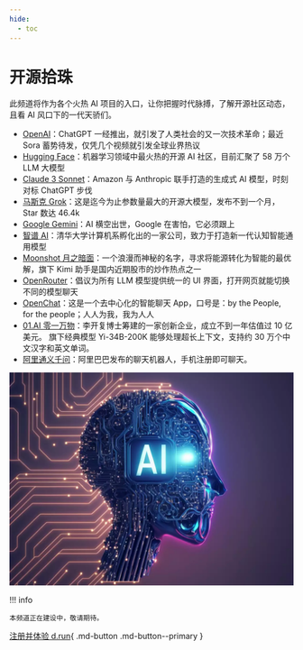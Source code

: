 ```yaml
---
hide:
  - toc
---
```


# 开源拾珠

此频道将作为各个火热 AI 项目的入口，让你把握时代脉搏，了解开源社区动态，且看 AI 风口下的一代天骄们。

- [OpenAI](./openai.md)：ChatGPT 一经推出，就引发了人类社会的又一次技术革命；最近 Sora 蓄势待发，仅凭几个视频就引发全球业界热议
- [Hugging Face](./huggingface.md)：机器学习领域中最火热的开源 AI 社区，目前汇聚了 58 万个 LLM 大模型
- [Claude 3 Sonnet](https://www.anthropic.com/news/claude-3-family)：Amazon 与 Anthropic 联手打造的生成式 AI 模型，时刻对标 ChatGPT 步伐
- [马斯克 Grok](https://github.com/xai-org/grok-1)：这是迄今为止参数量最大的开源大模型，发布不到一个月，Star 数达 46.4k
- [Google Gemini](https://gemini.google.com/)：AI 横空出世，Google 在害怕，它必须跟上
- [智谱 AI](https://www.zhipuai.cn/)：清华大学计算机系孵化出的一家公司，致力于打造新一代认知智能通用模型
- [Moonshot 月之暗面](https://www.moonshot.cn/)：一个浪漫而神秘的名字，寻求将能源转化为智能的最优解，旗下 Kimi 助手是国内近期股市的炒作热点之一
- [OpenRouter](https://openrouter.ai/)：倡议为所有 LLM 模型提供统一的 UI 界面，打开网页就能切换不同的模型聊天
- [OpenChat](https://oc.app/)：这是一个去中心化的智能聊天 App，口号是：by the People, for the people；人人为我，我为人人
- [01.AI 零一万物](https://www.lingyiwanwu.com/)：李开复博士筹建的一家创新企业，成立不到一年估值过 10 亿美元。
  旗下经典模型 Yi-34B-200K 能够处理超长上下文，支持约 30 万个中文汉字和英文单词。
- [阿里通义千问](https://tongyi.aliyun.com/qianwen/)：阿里巴巴发布的聊天机器人，手机注册即可聊天。

![AI image](./images/open.png)

!!! info

    本频道正在建设中，敬请期待。

[注册并体验 d.run](https://console.d.run/){ .md-button .md-button--primary }
